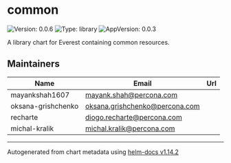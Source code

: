 # common

![Version: 0.0.6](https://img.shields.io/badge/Version-0.0.6-informational?style=flat-square) ![Type: library](https://img.shields.io/badge/Type-library-informational?style=flat-square) ![AppVersion: 0.0.3](https://img.shields.io/badge/AppVersion-0.0.3-informational?style=flat-square)

A library chart for Everest containing common resources.

## Maintainers

| Name | Email | Url |
| ---- | ------ | --- |
| mayankshah1607 | <mayank.shah@percona.com> |  |
| oksana-grishchenko | <oksana.grishchenko@percona.com> |  |
| recharte | <diogo.recharte@percona.com> |  |
| michal-kralik | <michal.kralik@percona.com> |  |

----------------------------------------------
Autogenerated from chart metadata using [helm-docs v1.14.2](https://github.com/norwoodj/helm-docs/releases/v1.14.2)
